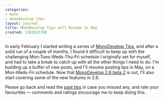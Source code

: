 ```yaml
---
categories:
- mono
- monodevelop tips
layout: journal
title: MonoDevelop Tips will Resume in May
created: 1302821350
---
```

In early February I started writing a series of <a href="http://mjhutchinson.com/tags/monodevelop_tips">MonoDevelop Tips</a>, and after a solid run of a couple of months, I found it difficult to keep up with the challenging Mon-Tues-Weds-Thu-Fri schedule I originally set for myself, and had to take a break to catch up with all the other things I need to do. I'm building up a buffer of new posts, and I'll resume posting tips in May, on a Mon-Weds-Fri schedule. Now that <a href="http://monodevelop.com/Download/Release_Notes/Release_Notes_for_MonoDevelop_2.6_Beta_2">MonoDevelop 2.6 beta 2</a> is out, I'll also start covering some of the new features in 2.6.

Please go back and read the <a href="http://mjhutchinson.com/tags/monodevelop_tips">past tips</a> in case you missed any, and rate your favourites &mdash; comments and ratings encourage me to keep doing this.
